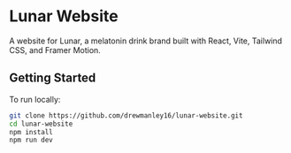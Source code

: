 # Lunar Website

A website for Lunar, a melatonin drink brand built with React, Vite, Tailwind CSS, and Framer Motion.

## Getting Started

To run locally:

```bash
git clone https://github.com/drewmanley16/lunar-website.git
cd lunar-website
npm install
npm run dev
```

